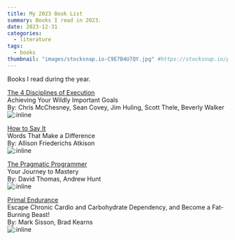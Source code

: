 ```yaml
---
title: My 2023 Book List
summary: Books I read in 2023.
date: 2023-12-31
categories:
  - literature
tags:
  - books
thumbnail: "images/stocksnap.io-C9E7B4U7QY.jpg" #https://stocksnap.io/photo/C9E7B4U7QY
---
```


Books I read during the year.

[The 4 Disciplines of Execution](https://www.amazon.com/Disciplines-Execution-Revised-Achieving-Important/dp/B08PVYH5CG)
<br>Achieving Your Wildly Important Goals
<br>By: Chris McChesney, Sean Covey, Jim Huling, Scott Thele, Beverly Walker
<br>![:inline](https://m.media-amazon.com/images/I/51ezY3aiWbS._SL500_.jpg)
<br>

[How to Say It](https://www.amazon.com/How-Say-Words-That-Difference/dp/B0B6CS2SW6)
<br>Words That Make a Difference
<br>By: Allison Friederichs Atkison
<br>![:inline](https://m.media-amazon.com/images/I/516Cd2yljDL._SL500_.jpg)
<br>

[The Pragmatic Programmer](https://www.amazon.com/Pragmatic-Programmer-Anniversary-Journey-Mastery/dp/B0833FBNHV)
<br>Your Journey to Mastery
<br>By: David Thomas, Andrew Hunt
<br>![:inline](https://m.media-amazon.com/images/I/51A8l+FxFNL._SL500_.jpg)
<br>

[Primal Endurance](https://www.amazon.com/Primal-Endurance-audiobook/dp/B01990IQMA)
<br>Escape Chronic Cardio and Carbohydrate Dependency, and Become a Fat-Burning Beast!
<br>By: Mark Sisson, Brad Kearns
<br>![:inline](https://m.media-amazon.com/images/I/51jia1znS+L._SL500_.jpg)
<br>